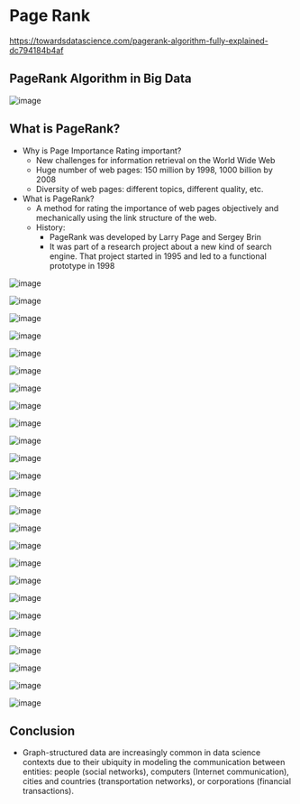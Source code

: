 # Page Rank

<https://towardsdatascience.com/pagerank-algorithm-fully-explained-dc794184b4af>

## PageRank Algorithm in Big Data

![image](../../../media/Big-Data_Page-Rank-image1.jpg)

## What is PageRank?

- Why is Page Importance Rating important?
  - New challenges for information retrieval on the World Wide Web
  - Huge number of web pages: 150 million by 1998, 1000 billion by 2008
  - Diversity of web pages: different topics, different quality, etc.
- What is PageRank?
  - A method for rating the importance of web pages objectively and mechanically using the link structure of the web.
  - History:
    - PageRank was developed by Larry Page and Sergey Brin
    - It was part of a research project about a new kind of search engine. That project started in 1995 and led to a functional prototype in 1998

![image](../../../media/Big-Data_Page-Rank-image2.jpg)

![image](../../../media/Big-Data_Page-Rank-image3.jpg)

![image](../../../media/Big-Data_Page-Rank-image4.jpg)

![image](../../../media/Big-Data_Page-Rank-image5.jpg)

![image](../../../media/Big-Data_Page-Rank-image6.jpg)

![image](../../../media/Big-Data_Page-Rank-image7.jpg)

![image](../../../media/Big-Data_Page-Rank-image8.jpg)

![image](../../../media/Big-Data_Page-Rank-image9.jpg)

![image](../../../media/Big-Data_Page-Rank-image10.jpg)

![image](../../../media/Big-Data_Page-Rank-image11.jpg)

![image](../../../media/Big-Data_Page-Rank-image12.jpg)

![image](../../../media/Big-Data_Page-Rank-image13.jpg)

![image](../../../media/Big-Data_Page-Rank-image14.jpg)

![image](../../../media/Big-Data_Page-Rank-image15.jpg)

![image](../../../media/Big-Data_Page-Rank-image16.jpg)

![image](../../../media/Big-Data_Page-Rank-image17.jpg)

![image](../../../media/Big-Data_Page-Rank-image18.jpg)

![image](../../../media/Big-Data_Page-Rank-image19.jpg)

![image](../../../media/Big-Data_Page-Rank-image20.jpg)

![image](../../../media/Big-Data_Page-Rank-image21.jpg)

![image](../../../media/Big-Data_Page-Rank-image22.jpg)

![image](../../../media/Big-Data_Page-Rank-image23.jpg)

![image](../../../media/Big-Data_Page-Rank-image24.jpg)

![image](../../../media/Big-Data_Page-Rank-image25.jpg)

![image](../../../media/Big-Data_Page-Rank-image26.jpg)

## Conclusion

- Graph-structured data are increasingly common in data science contexts due to their ubiquity in modeling the communication between entities: people (social networks), computers (Internet communication), cities and countries (transportation networks), or corporations (financial transactions).
